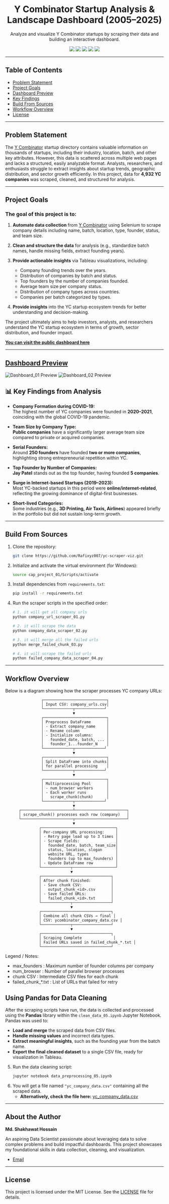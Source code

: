 <div align="center">
  <h1>Y Combinator Startup Analysis & Landscape Dashboard (2005–2025)</h1>
  <p>Analyze and visualize Y Combinator startups by scraping their data and building an interactive dashboard.</p>

  <p>
    <img src="https://img.shields.io/badge/Project%20Status-Completed-green">
    <img src="https://img.shields.io/badge/Python-3.13-blue">
    <img src="https://img.shields.io/badge/Selenium-4.34.2-red">
    <img src="https://img.shields.io/badge/Pandas-2.3.1-informational">
    <a href="https://public.tableau.com/app/profile/md.shakhawat.hossain7416/viz/StartupLandscapeDashboard20052025/StartupLandscapeDashboard20052025#1" target="_blank">
  <img src="https://img.shields.io/badge/Tableau-View-blue?style=flat-square&logo=tableau&logoColor=white">
</a>

  </p>
</div>

---

## Table of Contents
- [Problem Statement](#problem-statement)
- [Project Goals](#project-goals)
- [Dashboard Preview](#dashboard-preview)
- [Key Findings](#-key-findings-from-analysis)
- [Build From Sources](#build-from-sources)
- [Workflow Overview](#workflow-overview)
- [License](#license)

---

## Problem Statement

The [Y Combinator](https://www.ycombinator.com) startup directory contains valuable information on thousands of startups, including their industry, location, batch, and other key attributes. However, this data is scattered across multiple web pages and lacks a structured, easily analyzable format. Analysts, researchers, and enthusiasts struggle to extract insights about startup trends, geographic distribution, and sector growth efficiently.
In this project, data for **4,932 YC companies** was scraped, cleaned, and structured for analysis.


---

## Project Goals

### The goal of this project is to:

1.  **Automate data collection** from [Y Combinator](https://www.ycombinator.com/companies) using Selenium to scrape company details including name, batch, location, type, founder, status, and team size.

2.  **Clean and structure the data** for analysis (e.g., standardize batch names, handle missing fields, extract founding years).

3.  **Provide actionable insights** via Tableau visualizations, including:
    * Company founding trends over the years.
    * Distribution of companies by batch and status.
    * Top founders by the number of companies founded.
    * Average team size per company status.
    * Distribution of company types across countries.
    * Companies per batch categorized by types.

4.  **Provide insights** into the YC startup ecosystem trends for better understanding and decision-making.

The project ultimately aims to help investors, analysts, and researchers understand the YC startup ecosystem in terms of growth, sector distribution, and founder impact.

[**You can visit the public dashboard here**](https://public.tableau.com/app/profile/md.shakhawat.hossain7416/viz/StartupLandscapeDashboard20052025/StartupLandscapeDashboard20052025#1)

---

## [Dashboard Preview](https://public.tableau.com/app/profile/md.shakhawat.hossain7416/viz/StartupLandscapeDashboard20052025/StartupLandscapeDashboard20052025)

![Dashboard_01 Preview](https://github.com/Rafixyz007/yc-scraper-viz/blob/main/Yc_scraper/assets/dashboard_01.png)
![Dashboard_02 Preview](https://github.com/Rafixyz007/yc-scraper-viz/blob/main/Yc_scraper/assets/dashboard_02.png)


## 📊 Key Findings from Analysis

- **Company Formation during COVID-19:**  
  The highest number of YC companies were founded in **2020–2021**, coinciding with the global COVID-19 pandemic.  

- **Team Size by Company Type:**  
  **Public companies** have a significantly larger average team size compared to private or acquired companies.  

- **Serial Founders:**  
  Around **250 founders** have founded **two or more companies**, highlighting strong entrepreneurial repetition within YC.  

- **Top Founder by Number of Companies:**  
  **Jay Patel** stands out as the top founder, having founded **5 companies**.  

- **Surge in Internet-based Startups (2019–2023):**  
  Most YC-backed startups in this period were **online/internet-related**, reflecting the growing dominance of digital-first businesses.  

- **Short-lived Categories:**  
  Some industries (e.g., **3D Printing, Air Taxis, Airlines**) appeared briefly in the portfolio but did not sustain long-term growth.  

---

## Build From Sources

1.  Clone the repository:
    ```bash
    git clone https://github.com/Rafixyz007/yc-scraper-viz.git
    ```
2.  Initialize and activate the virtual environment (for Windows):
    ```bash
    source cap_project_01/Scripts/activate
    ```
3.  Install dependencies from `requirements.txt`:
    ```bash
    pip install -r requirements.txt
    ```
4.  Run the scraper scripts in the specified order:
    ```bash
    # 1. it will get all company urls
    python company_url_scraper_01.py 

    # 2. it will scrape the data
    python company_data_scraper_02.py 

    # 3. it will merge all the failed urls
    python merge_failed_chunk_03.py 

    # 4. it will scrape the failed urls
    python failed_company_data_scraper_04.py
    ```

---

## Workflow Overview

Below is a diagram showing how the scraper processes YC company URLs:

                    ┌────────────────────────────┐
                    │ Input CSV: company_urls.csv│
                    └─────────────┬─────────────┘
                                  ▼
                    ┌────────────────────────────┐
                    │ Preprocess DataFrame       │
                    │ - Extract company_name     │
                    │ - Rename column            │
                    │ - Initialize columns:      │
                    │   founded_date, batch, ... │
                    │   founder_1...founder_N    │
                    └─────────────┬─────────────┘
                                  ▼
                    ┌────────────────────────────┐
                    │ Split DataFrame into chunks│
                    │ for parallel processing    │
                    └─────────────┬─────────────┘
                                  ▼
                    ┌────────────────────────────┐
                    │ Multiprocessing Pool       │
                    │ - num_browser workers      │
                    │ - Each worker runs         │
                    │   scrape_chunk(chunk)      │
                    └─────────────┬─────────────┘
                                  ▼
          ┌───────────────────────┴───────────────────────┐
          │ scrape_chunk() processes each row (company)   │
          └───────────────────────┬───────────────────────┘
                                  ▼
                   ┌─────────────────────────────────┐
                   │ Per-company URL processing:     │
                   │ - Retry page load up to 3 times │
                   │ - Scrape fields:                │
                   │   founded_date, batch, team_size│
                   │   status, location, slogan      │
                   │   website URL, types            │
                   │   founders (up to max_founders) │
                   │ - Update DataFrame row          │
                   └─────────────┬───────────────────┘
                                 ▼
                   ┌───────────────────────────────┐
                   │ After chunk finished:         │
                   │ - Save chunk CSV:             │
                   │   output_chunk_<id>.csv       │
                   │ - Save failed URLs:           │
                   │   failed_chunk_<id>.txt       │
                   └─────────────┬─────────────────┘
                                 ▼
                   ┌───────────────────────────────┐
                   │ Combine all chunk CSVs → final │
                   │ CSV: ycombinator_company_data.csv │
                   └─────────────┬─────────────────┘
                                 ▼
                   ┌───────────────────────────────┐
                   │ Scraping Complete              │
                   │ Failed URLs saved in failed_chunk_*.txt │
                   └───────────────────────────────┘

Legend / Notes:
- max_founders : Maximum number of founder columns per company
- num_browser  : Number of parallel browser processes
- chunk CSV    : Intermediate CSV files for each chunk
- failed_chunk_*.txt : List of URLs that failed for retry


## Using Pandas for Data Cleaning
After the scraping scripts have run, the data is collected and processed using the **Pandas** library within the `clean_data_05.ipynb` Jupyter Notebook. Pandas was used to:
* **Load and merge** the scraped data from CSV files.
* **Handle missing values** and incorrect data types.
* **Extract meaningful insights**, such as the founding year from the batch name.
* **Export the final cleaned dataset** to a single CSV file, ready for visualization in Tableau.

5.  Run the data cleaning script:
    ```bash
    jupyter notebook data_preprocessing_05.ipynb
    ```
6.  You will get a file named `"yc_company_data.csv"` containing all the scraped data.
    * **Alternatively, check the file here:** [yc_company_data.csv](https://github.com/Rafixyz007/yc-scraper-viz/blob/main/capstone%20project%2001/source/yc_company_data.csv)

---


## About the Author
**Md. Shakhawat Hossain**

An aspiring Data Scientist passionate about leveraging data to solve complex problems and build impactful dashboards. This project showcases my foundational skills in data collection, cleaning, and visualization.

-   [Email](shakhawat430007@gmail.com)

---

## License

This project is licensed under the MIT License. See the [LICENSE](LICENSE) file for details.

